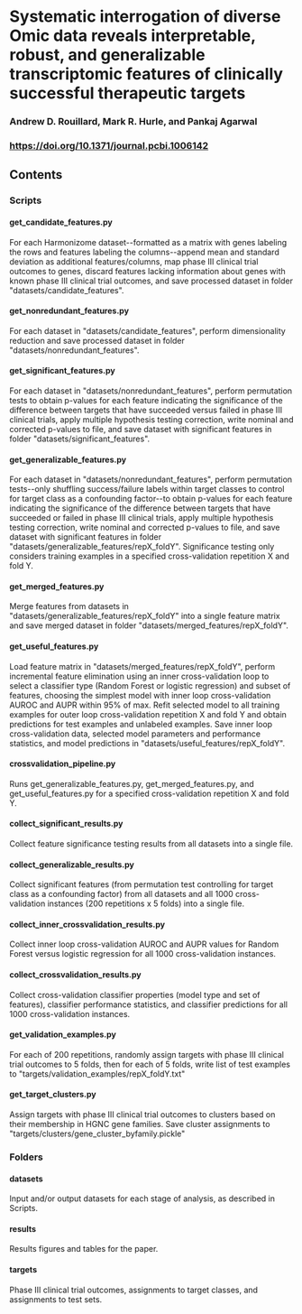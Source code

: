 # Systematic interrogation of diverse Omic data reveals interpretable, robust, and generalizable transcriptomic features of clinically successful therapeutic targets
### Andrew D. Rouillard, Mark R. Hurle, and Pankaj Agarwal
### https://doi.org/10.1371/journal.pcbi.1006142

## Contents

### Scripts

#### get_candidate_features.py
For each Harmonizome dataset--formatted as a matrix with genes labeling the rows and features labeling the columns--append mean and standard deviation as additional features/columns, map phase III clinical trial outcomes to genes, discard features lacking information about genes with known phase III clinical trial outcomes, and save processed dataset in folder "datasets/candidate_features".

#### get_nonredundant_features.py
For each dataset in "datasets/candidate_features", perform dimensionality reduction and save processed dataset in folder "datasets/nonredundant_features".

#### get_significant_features.py
For each dataset in "datasets/nonredundant_features", perform permutation tests to obtain p-values for each feature indicating the significance of the difference between targets that have succeeded versus failed in phase III clinical trials, apply multiple hypothesis testing correction, write nominal and corrected p-values to file, and save dataset with significant features in folder "datasets/significant_features".

#### get_generalizable_features.py
For each dataset in "datasets/nonredundant_features", perform permutation tests--only shuffling success/failure labels within target classes to control for target class as a confounding factor--to obtain p-values for each feature indicating the significance of the difference between targets that have succeeded or failed in phase III clinical trials, apply multiple hypothesis testing correction, write nominal and corrected p-values to file, and save dataset with significant features in folder "datasets/generalizable_features/repX_foldY". Significance testing only considers training examples in a specified cross-validation repetition X and fold Y.

#### get_merged_features.py
Merge features from datasets in "datasets/generalizable_features/repX_foldY" into a single feature matrix and save merged dataset in folder "datasets/merged_features/repX_foldY".

#### get_useful_features.py
Load feature matrix in "datasets/merged_features/repX_foldY", perform incremental feature elimination using an inner cross-validation loop to select a classifier type (Random Forest or logistic regression) and subset of features, choosing the simplest model with inner loop cross-validation AUROC and AUPR within 95% of max. Refit selected model to all training examples for outer loop cross-validation repetition X and fold Y and obtain predictions for test examples and unlabeled examples. Save inner loop cross-validation data, selected model parameters and performance statistics, and model predictions in "datasets/useful_features/repX_foldY".

#### crossvalidation_pipeline.py
Runs get_generalizable_features.py, get_merged_features.py, and get_useful_features.py for a specified cross-validation repetition X and fold Y.

#### collect_significant_results.py
Collect feature significance testing results from all datasets into a single file.

#### collect_generalizable_results.py
Collect significant features (from permutation test controlling for target class as a confounding factor) from all datasets and all 1000 cross-validation instances (200 repetitions x 5 folds) into a single file.

#### collect_inner_crossvalidation_results.py
Collect inner loop cross-validation AUROC and AUPR values for Random Forest versus logistic regression for all 1000 cross-validation instances.

#### collect_crossvalidation_results.py
Collect cross-validation classifier properties (model type and set of features), classifier performance statistics, and classifier predictions for all 1000 cross-validation instances.

#### get_validation_examples.py
For each of 200 repetitions, randomly assign targets with phase III clinical trial outcomes to 5 folds, then for each of 5 folds, write list of test examples to "targets/validation_examples/repX_foldY.txt"

#### get_target_clusters.py
Assign targets with phase III clinical trial outcomes to clusters based on their membership in HGNC gene families. Save cluster assignments to "targets/clusters/gene_cluster_byfamily.pickle"

### Folders

#### datasets
Input and/or output datasets for each stage of analysis, as described in Scripts.

#### results
Results figures and tables for the paper.

#### targets
Phase III clinical trial outcomes, assignments to target classes, and assignments to test sets.
